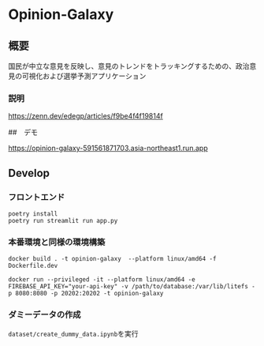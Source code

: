 # Opinion-Galaxy

## 概要

国民が中立な意見を反映し、意見のトレンドをトラッキングするための、政治意見の可視化および選挙予測アプリケーション

### 説明

https://zenn.dev/edegp/articles/f9be4f4f19814f

##　デモ

https://opinion-galaxy-591561871703.asia-northeast1.run.app


## Develop

### フロントエンド
```
poetry install
poetry run streamlit run app.py
```

### 本番環境と同様の環境構築
```
docker build . -t opinion-galaxy  --platform linux/amd64 -f Dockerfile.dev

docker run --privileged -it --platform linux/amd64 -e FIREBASE_API_KEY="your-api-key" -v /path/to/database:/var/lib/litefs -p 8080:8080 -p 20202:20202 -t opinion-galaxy
```

### ダミーデータの作成
`dataset/create_dummy_data.ipynb`を実行